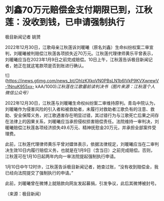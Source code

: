 # 刘鑫70万元赔偿金支付期限已到，江秋莲：没收到钱，已申请强制执行

极目新闻记者 姚赟

2022年12月30日，江歌母亲江秋莲诉刘暖曦（原名刘鑫）生命纠纷权案二审宣判，刘暖曦被判赔偿江秋莲各项损失近70万元。江秋莲代理律师黄乐平曾表示，刘暖曦应当在2023年1月9日之前完成赔偿。10日上午，江秋莲告诉极目新闻记者，她正在就这笔款项是否到账进行确认。

![](https://inews.gtimg.com/news_bt/OhIzKXkoVN0PBsLN1b6IVkP9KVXwrewV-1NnuK955xx-
kAA/1000)_江秋莲在江歌墓前读判决书（图片来源：江秋莲个人微信公众号）_

2022年12月30日，江秋莲与刘暖曦生命权纠纷案二审维持原判。青岛中院认为，刘暖曦作为侵害风险的引入者和被救助者，未履行对救助者江歌负有的注意、救助、安全保障义务，对江歌遇害存在明显过错，其过错行为与江歌死亡后果之间存在法律上的因果关系，刘暖曦应当承担侵权损害赔偿责任。法院维持一审判决，刘暖曦赔偿江秋莲各项经济损失49.6万元、精神抚慰金20万元，并承担全部案件受理费。

此前，江秋莲代理律师黄乐平曾对媒体表示，依据法律规定，刘暖曦应当在二审判决生效10日内履行赔偿义务，也就是在1月9日（含当日）之前完成赔偿。否则，江秋莲可在1月10日起两年内向一审法院提起强制执行申请。

1月10日中午12时许，江秋莲告诉极目新闻记者，她查过账，“没有收到赔偿金，我已经向法院提交了强制执行的申请。”

此前，刘暖曦曾在微博上就赔款向网友发起募捐，引发争议，此后其微博被封号。

（来源：极目新闻）

